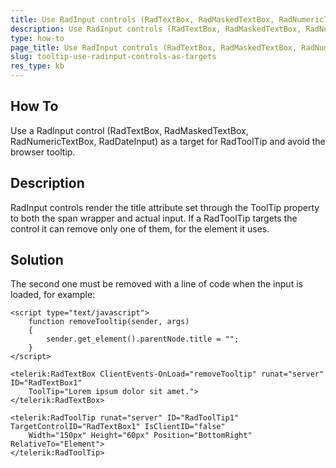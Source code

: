 ```yaml
---
title: Use RadInput controls (RadTextBox, RadMaskedTextBox, RadNumericTextBox, RadDateInput) as targets for RadToolTip
description: Use RadInput controls (RadTextBox, RadMaskedTextBox, RadNumericTextBox, RadDateInput) as targets for RadToolTip. Check it now!
type: how-to
page_title: Use RadInput controls (RadTextBox, RadMaskedTextBox, RadNumericTextBox, RadDateInput) as targets for RadToolTip
slug: tooltip-use-radinput-controls-as-targets
res_type: kb
---
```

   
   
## How To

 Use a RadInput control (RadTextBox, RadMaskedTextBox, RadNumericTextBox, RadDateInput) as a target for RadToolTip and avoid the browser tooltip.  
   
## Description

 RadInput controls render the title attribute set through the ToolTip property to both the span wrapper and actual input. If a RadToolTip targets the control it can remove only one of them, for the element it uses.  
   
## Solution

 The second one must be removed with a line of code when the input is loaded, for example:  
 
````ASP.NET
<script type="text/javascript">
    function removeTooltip(sender, args)
    {
        sender.get_element().parentNode.title = "";
    }
</script>
 
<telerik:RadTextBox ClientEvents-OnLoad="removeTooltip" runat="server" ID="RadTextBox1"
    ToolTip="Lorem ipsum dolor sit amet.">
</telerik:RadTextBox>
 
<telerik:RadToolTip runat="server" ID="RadToolTip1" TargetControlID="RadTextBox1" IsClientID="false"
    Width="150px" Height="60px" Position="BottomRight" RelativeTo="Element">
</telerik:RadToolTip>
````
 



